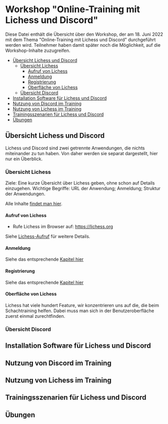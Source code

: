 # Workshop "Online-Training mit Lichess und Discord"

Diese Datei enthält die Übersicht über den Workshop, der am 18. Juni 2022 mit dem Thema "Online-Training mit Lichess und Discord" durchgeführt werden wird. Teilnehmer haben damit später noch die Möglichkeit, auf die Workshop-Inhalte zuzugreifen.

* [Übersicht Lichess und Discord](#übersicht-lichess-und-discord)
	* [Übersicht Lichess](#übersicht-lichess)
		* [Aufruf von Lichess](#aufruf-von-lichess)
		* [Anmeldung](#anmeldung)
		* [Registrierung](#registrierung)
		* [Oberfläche von Lichess](#oberfläche-von-lichess)
	* [Übersicht Discord](#übersicht-discord)
* [Installation Software für Lichess und Discord](#installation-software-für-lichess-und-discord)
* [Nutzung von Discord im Training](#nutzung-von-discord-im-training)
* [Nutzung von Lichess im Training](#nutzung-von-lichess-im-training)
* [Trainingsszenarien für Lichess und Discord](#trainingsszenarien-für-lichess-und-discord)
* [Übungen](#übungen)

## Übersicht Lichess und Discord

Lichess und Discord sind zwei getrennte Anwendungen, die nichts miteinander zu tun haben. Von daher werden sie separat dargestellt, hier nur ein Überblick.
### Übersicht Lichess
Ziele: Eine kurze Übersicht über Lichess geben, ohne schon auf Details einzugehen. Wichtige Begriffe: URL der Anwendung; Anmeldung; Struktur der Anwendungen.

Alle Inhalte [findet man hier](./lichess.md).

#### Aufruf von Lichess

* Rufe Lichess im Browser auf: https://lichess.org

Siehe [Lichess-Aufruf](lichess.md#aufruf-von-lichess) für weitere Details.

#### Anmeldung

Siehe das entsprechende [Kapitel hier](lichess.md#anmeldung-bei-lichess)

#### Registrierung

Siehe das entsprechende [Kapitel hier](lichess.md#registrierung)

#### Oberfläche von Lichess

Lichess hat viele hundert Feature, wir konzentrieren uns auf die, die beim Schachtraining helfen. Dabei muss man sich in der Benutzeroberfläche zuerst einmal zurechtfinden.
### Übersicht Discord

## Installation Software für Lichess und Discord

## Nutzung von Discord im Training

## Nutzung von Lichess im Training

## Trainingsszenarien für Lichess und Discord

## Übungen

